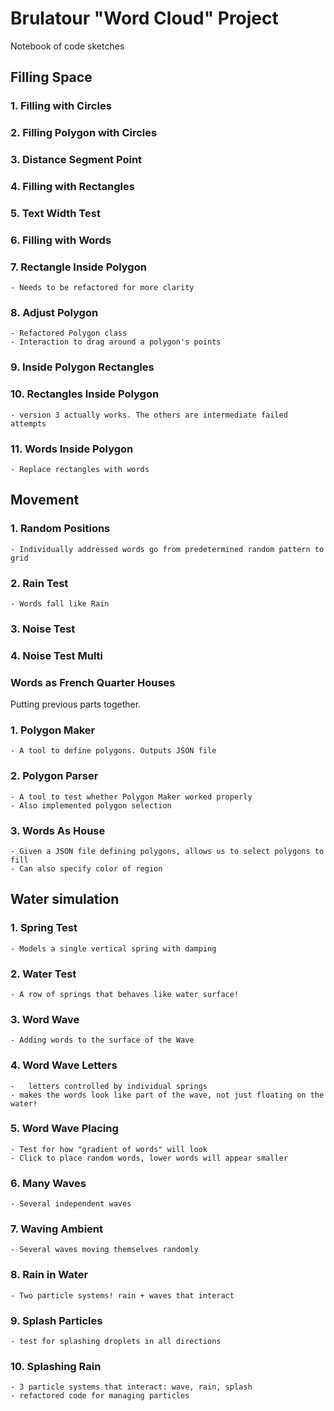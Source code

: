 # Brulatour "Word Cloud" Project

Notebook of code sketches

## Filling Space

### 1. Filling with Circles
### 2. Filling Polygon with Circles

### 3. Distance Segment Point
### 4. Filling with Rectangles

### 5. Text Width Test
### 6. Filling with Words

### 7. Rectangle Inside Polygon
	- Needs to be refactored for more clarity

### 8. Adjust Polygon
	- Refactored Polygon class
	- Interaction to drag around a polygon's points

### 9. Inside Polygon Rectangles
### 10. Rectangles Inside Polygon
	- version 3 actually works. The others are intermediate failed attempts

### 11. Words Inside Polygon
	- Replace rectangles with words

## Movement

### 1. Random Positions
	- Individually addressed words go from predetermined random pattern to grid

### 2. Rain Test
	- Words fall like Rain

### 3. Noise Test
### 4. Noise Test Multi

### Words as French Quarter Houses
Putting previous parts together.

### 1. Polygon Maker
	- A tool to define polygons. Outputs JSON file

### 2. Polygon Parser
 	- A tool to test whether Polygon Maker worked properly
	- Also implemented polygon selection

### 3. Words As House
	- Given a JSON file defining polygons, allows us to select polygons to fill
	- Can also specify color of region

## Water simulation

### 1. Spring Test
	- Models a single vertical spring with damping

### 2. Water Test
 	- A row of springs that behaves like water surface!

### 3. Word Wave
	- Adding words to the surface of the Wave

### 4. Word Wave Letters
	-	letters controlled by individual springs
	- makes the words look like part of the wave, not just floating on the water!

### 5. Word Wave Placing
	- Test for how "gradient of words" will look
	- Click to place random words, lower words will appear smaller

### 6. Many Waves
	- Several independent waves

### 7. Waving Ambient
	- Several waves moving themselves randomly

###	8. Rain in Water
	- Two particle systems! rain + waves that interact

### 9. Splash Particles
	- test for splashing droplets in all directions

### 10. Splashing Rain
	- 3 particle systems that interact: wave, rain, splash
 	- refactored code for managing particles
